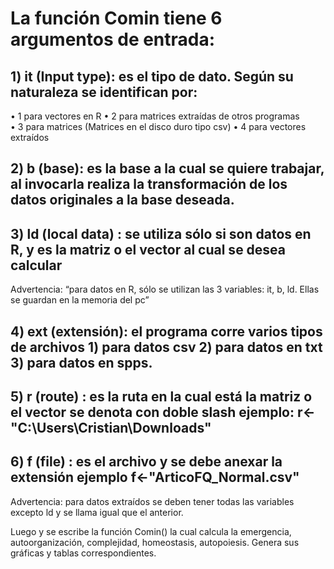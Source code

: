 # La función Comin tiene 6 argumentos de entrada:

## 1)	it (Input type): es el tipo de dato. Según su naturaleza se identifican por: 

•	1 para vectores en R 
•	2 para matrices extraídas de otros programas  
•	3 para matrices (Matrices en el disco duro tipo csv)
•	4 para vectores extraídos  
## 2)	b (base): es la base a la cual se quiere trabajar, al invocarla realiza la transformación de los datos originales a la base deseada.
## 3)	ld (local data) : se utiliza sólo si son datos en R, y es la matriz o el vector al cual se desea calcular
Advertencia: “para datos en R, sólo se utilizan las 3 variables: it, b, ld. Ellas se guardan en la memoria del pc”
## 4)	ext (extensión): el programa corre varios tipos de archivos  1) para datos csv 2) para datos en txt 3) para datos en spps.
## 5)	r (route) : es la ruta en la cual está la matriz o el vector se denota con doble slash ejemplo: r<-"C:\\Users\\Cristian\\Downloads"
## 6)	f (file) : es el archivo y se debe anexar la extensión ejemplo f<-"ArticoFQ_Normal.csv" 
Advertencia: para datos extraídos se deben tener todas las variables excepto ld y se llama igual que el anterior.

Luego y se escribe la función Comin()  la cual calcula la emergencia, autoorganización, complejidad, homeostasis, autopoiesis. Genera sus gráficas y tablas correspondientes.
